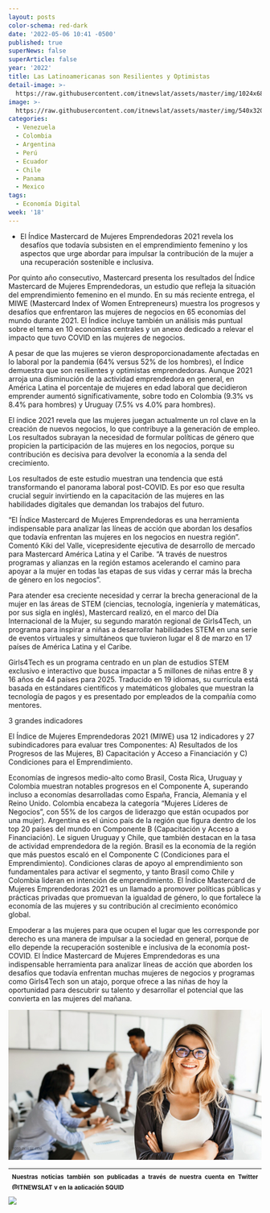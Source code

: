 ```yaml
---
layout: posts
color-schema: red-dark
date: '2022-05-06 10:41 -0500'
published: true
superNews: false
superArticle: false
year: '2022'
title: Las Latinoamericanas son Resilientes y Optimistas
detail-image: >-
  https://raw.githubusercontent.com/itnewslat/assets/master/img/1024x680/Mujer-emprendedora-g.jpg
image: >-
  https://raw.githubusercontent.com/itnewslat/assets/master/img/540x320/Mujer-emprendedora-p.jpg
categories:
  - Venezuela
  - Colombia
  - Argentina
  - Perú
  - Ecuador
  - Chile
  - Panama
  - Mexico
tags:
  - Economía Digital
week: '18'
---
```

- El Índice Mastercard de Mujeres Emprendedoras 2021 revela los desafíos que todavía subsisten en el emprendimiento femenino y los aspectos que urge abordar para impulsar la contribución de la mujer a una recuperación sostenible e inclusiva.


Por quinto año consecutivo, Mastercard presenta los resultados del Índice Mastercard de Mujeres Emprendedoras, un estudio que refleja la situación del emprendimiento femenino en el mundo. En su más reciente entrega, el MIWE (Mastercard Index of Women Entrepreneurs) muestra los progresos y desafíos que enfrentaron las mujeres de negocios en 65 economías del mundo durante 2021. El Índice incluye también un análisis más puntual sobre el tema en 10 economías centrales y un anexo dedicado a relevar el impacto que tuvo COVID en las mujeres de negocios.

A pesar de que las mujeres se vieron desproporcionadamente afectadas en lo laboral por la pandemia (64% versus 52% de los hombres), el Índice demuestra que son resilientes y optimistas emprendedoras. Aunque 2021 arroja una disminución de la actividad emprendedora en general, en América Latina el porcentaje de mujeres en edad laboral que decidieron emprender aumentó significativamente, sobre todo en Colombia (9.3% vs 8.4% para hombres) y Uruguay (7.5% vs 4.0% para hombres).

El índice 2021 revela que las mujeres juegan actualmente un rol clave en la creación de nuevos negocios, lo que contribuye a la generación de empleo. Los resultados subrayan la necesidad de formular políticas de género que propicien la participación de las mujeres en los negocios, porque su contribución es decisiva para devolver la economía a la senda del crecimiento.

Los resultados de este estudio muestran una tendencia que está transformando el panorama laboral post-COVID. Es por eso que resulta crucial seguir invirtiendo en la capacitación de las mujeres en las habilidades digitales que demandan los trabajos del futuro.

“El Índice Mastercard de Mujeres Emprendedoras es una herramienta indispensable para analizar las líneas de acción que abordan los desafíos que todavía enfrentan las mujeres en los negocios en nuestra región”. Comentó Kiki del Valle, vicepresidente ejecutiva de desarrollo de mercado para Mastercard América Latina y el Caribe. “A través de nuestros programas y alianzas en la región estamos acelerando el camino para apoyar a la mujer en todas las etapas de sus vidas y cerrar más la brecha de género en los negocios”.

Para atender esa creciente necesidad y cerrar la brecha generacional de la mujer en las áreas de STEM (ciencias, tecnología, ingeniería y matemáticas, por sus sigla en inglés), Mastercard realizó, en el marco del Día Internacional de la Mujer, su segundo maratón regional de Girls4Tech, un programa para inspirar a niñas a desarrollar habilidades STEM en una serie de eventos virtuales y simultáneos que tuvieron lugar el 8 de marzo en 17 países de América Latina y el Caribe.

Girls4Tech es un programa centrado en un plan de estudios STEM exclusivo e interactivo que busca impactar a 5 millones de niñas entre 8 y 16 años de 44 países para 2025. Traducido en 19 idiomas, su currícula está basada en estándares científicos y matemáticos globales que muestran la tecnología de pagos y es presentado por empleados de la compañía como mentores.

3 grandes indicadores

El Índice de Mujeres Emprendedoras 2021 (MIWE) usa 12 indicadores y 27 subindicadores para evaluar tres Componentes: A) Resultados de los Progresos de las Mujeres, B) Capacitación y Acceso a Financiación y C) Condiciones para el Emprendimiento. 

Economías de ingresos medio-alto como Brasil, Costa Rica, Uruguay y Colombia muestran notables progresos en el Componente A, superando incluso a economías desarrolladas como España, Francia, Alemania y el Reino Unido. Colombia encabeza la categoría “Mujeres Líderes de Negocios”, con 55% de los cargos de liderazgo que están ocupados por una mujer).
Argentina es el único país de la región que figura dentro de los top 20 países del mundo en Componente B (Capacitación y Acceso a Financiación). Le siguen Uruguay y Chile, que también destacan en la tasa de actividad emprendedora de la región.
Brasil es la economía de la región que más puestos escaló en el Componente C (Condiciones para el Emprendimiento). Condiciones claras de apoyo al emprendimiento son fundamentales para activar el segmento, y tanto Brasil como Chile y Colombia lideran en intención de emprendimiento.
El Índice Mastercard de Mujeres Emprendedoras 2021 es un llamado a promover políticas públicas y prácticas privadas que promuevan la igualdad de género, lo que fortalece la economía de las mujeres y su contribución al crecimiento económico global.

Empoderar a las mujeres para que ocupen el lugar que les corresponde por derecho es una manera de impulsar a la sociedad en general, porque de ello depende la recuperación sostenible e inclusiva de la economía post-COVID. El Índice Mastercard de Mujeres Emprendedoras es una indispensable herramienta para analizar líneas de acción que aborden los desafíos que todavía enfrentan muchas mujeres de negocios y programas como Girls4Tech son un atajo, porque ofrece a las niñas de hoy la oportunidad para descubrir su talento y desarrollar el potencial que las convierta en las mujeres del mañana.

![](https://raw.githubusercontent.com/itnewslat/assets/master/img/540x320/Mujer-emprendedora-p.jpg)

<table style="height: 42px;" width="569">
<tbody>
<tr>
<td style="text-align: justify;"><sub><strong>Nuestras noticias también son publicadas a través de nuestra cuenta en Twitter <a href="https://twitter.com/itnewslat?lang=es">@ITNEWSLAT</a> y en la aplicación <a href="https://squidapp.co/en/">SQUID</a></strong></sub></td>
</tr>
</tbody>
</table>

<img src="https://tracker.metricool.com/c3po.jpg?hash=56f88a41e39ab42c063cc51676587a04"/>